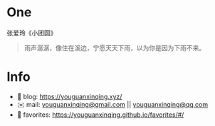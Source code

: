 
# One 
 
  
张爱玲《小团圆》 
 
>雨声潺潺，像住在溪边，宁愿天天下雨，以为你是因为下雨不来。        
 

# Info

- 📝 blog: https://youguanxinqing.xyz/
- ✉️  mail: youguanxinqing@gmail.com || youguanxinqing@qq.com
- 📙 favorites: https://youguanxinqing.github.io/favorites/#/
